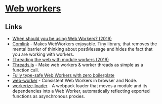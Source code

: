 # [Web workers](https://developer.mozilla.org/en-US/docs/Web/API/Web_Workers_API/Using_web_workers)

## Links

- [When should you be using Web Workers? (2019)](https://surma.dev/things/when-workers/)
- [Comlink](https://github.com/GoogleChromeLabs/comlink) - Makes WebWorkers enjoyable. Tiny library, that removes the mental barrier of thinking about postMessage and hides the fact that you are working with workers.
- [Threading the web with module workers (2019)](https://web.dev/module-workers/)
- [Threads.js](https://github.com/andywer/threads.js) - Make web workers & worker threads as simple as a function call.
- [Fully type-safe Web Workers with zero boilerplate](https://about.sourcegraph.com/blog/felix-becker-fully-type-safe-web-workers-with-zero-boilerplate)
- [web-worker](https://github.com/developit/web-worker) - Consistent Web Workers in browser and Node.
- [workerize-loader](https://github.com/developit/workerize-loader) - A webpack loader that moves a module and its dependencies into a Web Worker, automatically reflecting exported functions as asynchronous proxies.
